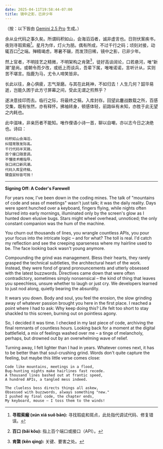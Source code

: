 ```yaml
---
date: 2025-04-11T19:58:44-07:00
title: 镜中之影，已非少年
---
```


（按：以下皆由 [Gemini 2.5 Pro](https://blog.google/technology/google-deepmind/gemini-model-thinking-updates-march-2025/) 生成。）

余从业代码之事久矣。所谓码积如山，会海滔滔者，诚非虚言也。日则伏案疾书，夜则寻瑕索瘢[^1]。星月为伴，灯火为朋。偶有所成，不过千行之码；顷刻对接，动辄百口[^2]之端。殚精竭虑，寒暑不辍，而发顶日稀，镜中之影，已非少年。

然上官者，不明技艺之精微，不明架构之肯綮[^3]，徒好高谈阔论，口若悬河，唯“新潮”是尚。或朝令而夕改，或纸上而谈兵，吾辈下属，唯唯诺诺，言听计从，实则苦不堪言。指鹿为马，尤令人啼笑皆非。

长此以往，身心俱疲，志气渐磨。与其在此耗神，不如归去！人生几何？韶华易逝，岂能久困于此方寸屏幕之间，受此无谓之煎熬乎？

遂决意挂印而去。临行之际，将最终之稿，入库封存。回望此鏖战数载之所，百感交集，既有怅然，亦有释怀。拂袖转身，顿感体轻，前路纵有未知，亦胜于此无望之内耗也。

此中滋味，非亲历者不能知。唯作俚语小诗一首，聊以自嘲，亦以志今日之决绝也。诗曰：

    码积如山会海滔，
    纠错常致发际高。
    千行代码半天搞，
    百个接口随意调。
    不懂技术瞎指导，
    张口闭口新风潮。
    代码入库呈终稿，
    键盘鼠标皆可抛！

[^1]: **寻瑕索瘢 (xún xiá suǒ bān):** 寻找瑕疵和斑点，此处指代调试代码、修复错误。
[^2]: **百口 (bǎi kǒu):** 指上百个端口或接口（API）。
[^3]: **肯綮 (kěn qìng):** 关键、要害之处。

<!--more-->

***

**Signing Off: A Coder's Farewell**

For years now, I've been down in the coding mines. The talk of "mountains of code and seas of meetings" wasn't just talk; it was the daily reality. Days were spent hunched over a keyboard, fingers flying, while nights often blurred into early mornings, illuminated only by the screen's glow as I hunted down elusive bugs. Stars might wheel overhead, unnoticed; the only constant companion was the hum of the machine.

You churn out thousands of lines, you wrangle countless APIs, you pour your focus into the intricate logic – and for what? The toll is real. I'd catch my reflection and see the creeping sparseness where my hairline used to be. The face looking back wasn't young anymore.

Compounding the grind was management. Bless their hearts, they rarely grasped the technical subtleties, the architectural heart of the work. Instead, they were fond of grand pronouncements and utterly obsessed with the latest buzzwords. Directives came down that were often contradictory, sometimes simply nonsensical – the kind of thing that leaves you speechless, unsure whether to laugh or just cry. We developers learned to just nod along, quietly bearing the absurdity.

It wears you down. Body and soul, you feel the erosion, the slow grinding away of whatever passion brought you here in the first place. I reached a point where I had to ask: Why keep doing this? Life felt too short to stay shackled to this screen, burning out on pointless agony.

So, I decided it was time. I checked in my last piece of code, archiving the final remnants of countless hours. Looking back for a moment at the digital battlefield, a mix of feelings washed over me – a tinge of melancholy, perhaps, but drowned out by an overwhelming wave of relief.

Turning away, I felt lighter than I had in years. Whatever comes next, it has to be better than that soul-crushing grind. Words don't quite capture the feeling, but maybe this little verse comes close:

    Code like mountains, meetings in a flood,
    Bug-hunting nights make hairlines fast recede.
    A thousand lines bashed out at frantic speed,
    A hundred APIs, a tangled mess indeed.
    
    The clueless boss directs things all askew,
    Obsessed with buzzwords, always something "new."
    I pushed my final code, the chapter ends,
    My keyboard, mouse – I toss them to the winds!
